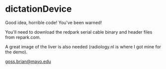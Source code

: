 dictationDevice
===============
Good idea, horrible code!  You've been warned!

You'll need to download the redpark serial cable binary and header files from repark.com.

A great image of the liver is also needed (radiology.nl is where I got mine for the demo).

goss.brian@mayo.edu
